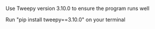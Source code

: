 Use Tweepy version 3.10.0 to ensure the program runs well

Run "pip install tweepy==3.10.0" on your terminal 
